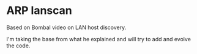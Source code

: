 # ARP lanscan

Based on Bombal video on LAN host discovery.

I'm taking the base from what he explained and will try to add
 and evolve the code.
